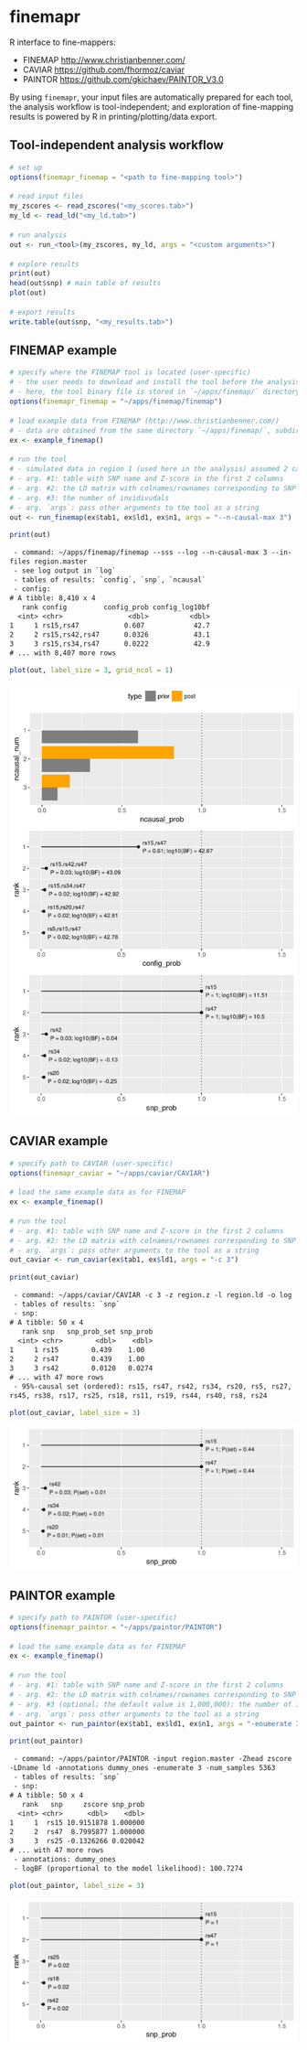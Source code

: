 # finemapr

R interface to fine-mappers:

- FINEMAP http://www.christianbenner.com/
- CAVIAR https://github.com/fhormoz/caviar
- PAINTOR https://github.com/gkichaev/PAINTOR_V3.0

By using `finemapr`, your input files are automatically prepared for each tool, the analysis workflow is tool-independent; and exploration of fine-mapping results is powered by R in printing/plotting/data export.

## Tool-independent analysis workflow

```r
# set up
options(finemapr_finemap = "<path to fine-mapping tool>")

# read input files
my_zscores <- read_zscores("<my_scores.tab>")
my_ld <- read_ld("<my_ld.tab>")

# run analysis
out <- run_<tool>(my_zscores, my_ld, args = "<custom arguments>")

# explore results
print(out)
head(out$snp) # main table of results
plot(out)

# export results
write.table(out$snp, "<my_results.tab>")
```

## FINEMAP example

```r
# specify where the FINEMAP tool is located (user-specific)
# - the user needs to download and install the tool before the analysis
# - here, the tool binary file is stored in `~/apps/finemap/` directory
options(finemapr_finemap = "~/apps/finemap/finemap")

# load example data from FINEMAP (http://www.christianbenner.com/)
# - data are obtained from the same directory `~/apps/finemap/`, subdirectory `example`
ex <- example_finemap()

# run the tool
# - simulated data in region 1 (used here in the analysis) assumed 2 causal SNPs
# - arg. #1: table with SNP name and Z-score in the first 2 columns
# - arg. #2: the LD matrix with colnames/rownames corresponding to SNP names
# - arg. #3: the number of invidivudals
# - arg. `args`: pass other arguments to the tool as a string 
out <- run_finemap(ex$tab1, ex$ld1, ex$n1, args = "--n-causal-max 3")
```


```r
print(out)
```

```
 - command: ~/apps/finemap/finemap --sss --log --n-causal-max 3 --in-files region.master 
 - see log output in `log`
 - tables of results: `config`, `snp`, `ncausal`
 - config:
# A tibble: 8,410 x 4
   rank config         config_prob config_log10bf
  <int> <chr>                <dbl>          <dbl>
1     1 rs15,rs47           0.607            42.7
2     2 rs15,rs42,rs47      0.0326           43.1
3     3 rs15,rs34,rs47      0.0222           42.9
# ... with 8,407 more rows
```


```r
plot(out, label_size = 3, grid_ncol = 1)
```

![](misc/rmd/figures/plot_finemap-1.png)


## CAVIAR example

```r
# specify path to CAVIAR (user-specific)
options(finemapr_caviar = "~/apps/caviar/CAVIAR")

# load the same example data as for FINEMAP
ex <- example_finemap()

# run the tool
# - arg. #1: table with SNP name and Z-score in the first 2 columns
# - arg. #2: the LD matrix with colnames/rownames corresponding to SNP names
# - arg. `args`: pass other arguments to the tool as a string 
out_caviar <- run_caviar(ex$tab1, ex$ld1, args = "-c 3")
```


```r
print(out_caviar)
```

```
 - command: ~/apps/caviar/CAVIAR -c 3 -z region.z -l region.ld -o log 
 - tables of results: `snp`
 - snp:
# A tibble: 50 x 4
   rank snp   snp_prob_set snp_prob
  <int> <chr>        <dbl>    <dbl>
1     1 rs15        0.439    1.00  
2     2 rs47        0.439    1.00  
3     3 rs42        0.0120   0.0274
# ... with 47 more rows
 - 95%-causal set (ordered): rs15, rs47, rs42, rs34, rs20, rs5, rs27, rs45, rs38, rs17, rs25, rs18, rs11, rs19, rs44, rs40, rs8, rs24 
```


```r
plot(out_caviar, label_size = 3)
```

![](misc/rmd/figures/plot_caviar-1.png)

## PAINTOR example

```r
# specify path to PAINTOR (user-specific)
options(finemapr_paintor = "~/apps/paintor/PAINTOR")

# load the same example data as for FINEMAP
ex <- example_finemap()

# run the tool
# - arg. #1: table with SNP name and Z-score in the first 2 columns
# - arg. #2: the LD matrix with colnames/rownames corresponding to SNP names
# - arg. #3 (optional; the default value is 1,000,000): the number of invidivudals
# - arg. `args`: pass other arguments to the tool as a string 
out_paintor <- run_paintor(ex$tab1, ex$ld1, ex$n1, args = "-enumerate 3")
```


```r
print(out_paintor)
```

```
 - command: ~/apps/paintor/PAINTOR -input region.master -Zhead zscore -LDname ld -annotations dummy_ones -enumerate 3 -num_samples 5363 
 - tables of results: `snp`
 - snp:
# A tibble: 50 x 4
   rank   snp     zscore snp_prob
  <int> <chr>      <dbl>    <dbl>
1     1  rs15 10.9151878 1.000000
2     2  rs47  8.7995877 1.000000
3     3  rs25 -0.1326266 0.020042
# ... with 47 more rows
 - annotations: dummy_ones 
 - logBF (proportional to the model likelihood): 100.7274 
```


```r
plot(out_paintor, label_size = 3)
```

![](misc/rmd/figures/plot_paintor-1.png)
